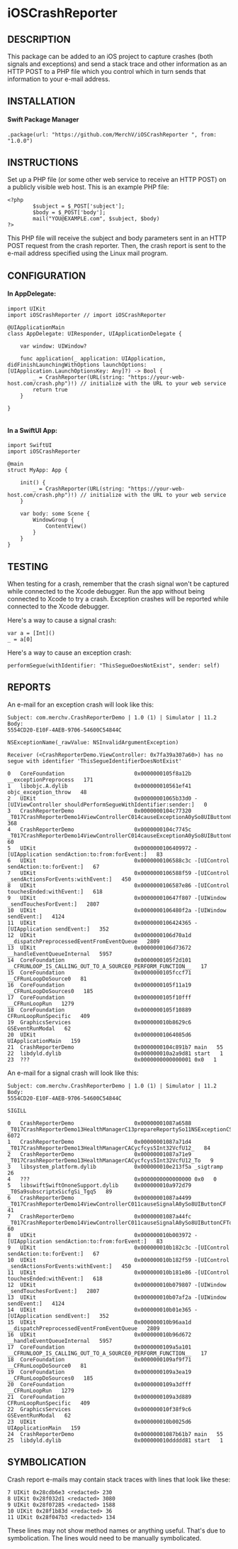 # iOSCrashReporter

## DESCRIPTION

This package can be added to an iOS project to capture crashes (both signals and exceptions) and send a stack trace and other information as an HTTP POST to a PHP file which you control which in turn sends that information to your e-mail address.

## INSTALLATION
#### Swift Package Manager
```
.package(url: "https://github.com/MerchV/iOSCrashReporter ", from: "1.0.0")
```


## INSTRUCTIONS

Set up a PHP file (or some other web service to receive an HTTP POST) on a publicly visible web host. This is an example PHP file:

```
<?php
        $subject = $_POST['subject'];
        $body = $_POST['body'];
        mail("YOU@EXAMPLE.com", $subject, $body)
?>
```

This PHP file will receive the subject and body parameters sent in an HTTP POST request from the crash reporter. Then, the crash report is sent to the e-mail address specified using the Linux mail program. 


## CONFIGURATION


#### In AppDelegate:
```
import UIKit
import iOSCrashReporter // import iOSCrashReporter

@UIApplicationMain
class AppDelegate: UIResponder, UIApplicationDelegate {

    var window: UIWindow?

    func application(_ application: UIApplication, didFinishLaunchingWithOptions launchOptions: [UIApplication.LaunchOptionsKey: Any]?) -> Bool {
        _ = CrashReporter(URL(string: "https://your-web-host.com/crash.php")!) // initialize with the URL to your web service
        return true
    }

}


```

#### In a SwiftUI App:
```
import SwiftUI
import iOSCrashReporter

@main
struct MyApp: App {

    init() {
        _ = CrashReporter(URL(string: "https://your-web-host.com/crash.php")!) // initialize with the URL to your web service
    }

    var body: some Scene {
        WindowGroup {
            ContentView()
        }
    }
}
```


## TESTING
When testing for a crash, remember that the crash signal won't be captured while connected to the Xcode debugger. Run the app without being connected to Xcode to try a crash. Exception crashes will be reported while connected to the Xcode debugger.

Here's a way to cause a signal crash:
```
var a = [Int]()
_ = a[0]
```
        
Here's a way to cause an exception crash:
```
performSegue(withIdentifier: "ThisSegueDoesNotExist", sender: self)
```


## REPORTS

An e-mail for an exception crash will look like this:

```
Subject: com.merchv.CrashReporterDemo | 1.0 (1) | Simulator | 11.2
Body:
5554CD20-E10F-4AEB-9706-54600C54844C

NSExceptionName(_rawValue: NSInvalidArgumentException)

Receiver (<CrashReporterDemo.ViewController: 0x7fa39a307a60>) has no segue with identifier 'ThisSegueIdentifierDoesNotExist'

0   CoreFoundation                      0x0000000105f8a12b __exceptionPreprocess   171
1   libobjc.A.dylib                     0x000000010561ef41 objc_exception_throw   48
2   UIKit                               0x00000001065b33d0 -[UIViewController shouldPerformSegueWithIdentifier:sender:]   0
3   CrashReporterDemo                   0x0000000104c77320 _T017CrashReporterDemo14ViewControllerC014causeExceptionA0ySo8UIButtonCF   368
4   CrashReporterDemo                   0x0000000104c7745c _T017CrashReporterDemo14ViewControllerC014causeExceptionA0ySo8UIButtonCFTo   60
5   UIKit                               0x0000000106409972 -[UIApplication sendAction:to:from:forEvent:]   83
6   UIKit                               0x0000000106588c3c -[UIControl sendAction:to:forEvent:]   67
7   UIKit                               0x0000000106588f59 -[UIControl _sendActionsForEvents:withEvent:]   450
8   UIKit                               0x0000000106587e86 -[UIControl touchesEnded:withEvent:]   618
9   UIKit                               0x000000010647f807 -[UIWindow _sendTouchesForEvent:]   2807
10  UIKit                               0x0000000106480f2a -[UIWindow sendEvent:]   4124
11  UIKit                               0x0000000106424365 -[UIApplication sendEvent:]   352
12  UIKit                               0x0000000106d70a1d __dispatchPreprocessedEventFromEventQueue   2809
13  UIKit                               0x0000000106d73672 __handleEventQueueInternal   5957
14  CoreFoundation                      0x0000000105f2d101 __CFRUNLOOP_IS_CALLING_OUT_TO_A_SOURCE0_PERFORM_FUNCTION__   17
15  CoreFoundation                      0x0000000105fccf71 __CFRunLoopDoSource0   81
16  CoreFoundation                      0x0000000105f11a19 __CFRunLoopDoSources0   185
17  CoreFoundation                      0x0000000105f10fff __CFRunLoopRun   1279
18  CoreFoundation                      0x0000000105f10889 CFRunLoopRunSpecific   409
19  GraphicsServices                    0x000000010b8629c6 GSEventRunModal   62
20  UIKit                               0x00000001064085d6 UIApplicationMain   159
21  CrashReporterDemo                   0x0000000104c891b7 main   55
22  libdyld.dylib                       0x000000010a2a9d81 start   1
23  ???                                 0x0000000000000001 0x0   1
```

An e-mail for a signal crash will look like this:

```
Subject: com.merchv.CrashReporterDemo | 1.0 (1) | Simulator | 11.2
Body:
5554CD20-E10F-4AEB-9706-54600C54844C

SIGILL

0   CrashReporterDemo                   0x00000001087a6588 _T017CrashReporterDemo13HealthManagerC13prepareReportySo11NSExceptionCSg9exception_SSSg6signaltFZ   6072
1   CrashReporterDemo                   0x00000001087a71d4 _T017CrashReporterDemo13HealthManagerCACycfcys5Int32VcfU12_   84
2   CrashReporterDemo                   0x00000001087a71e9 _T017CrashReporterDemo13HealthManagerCACycfcys5Int32VcfU12_To   9
3   libsystem_platform.dylib            0x000000010e213f5a _sigtramp   26
4   ???                                 0x0000000000000000 0x0   0
5   libswiftSwiftOnoneSupport.dylib     0x000000010a972d79 _T0Sa9subscriptxSicfgSi_Tgq5   89
6   CrashReporterDemo                   0x00000001087a4499 _T017CrashReporterDemo14ViewControllerC011causeSignalA0ySo8UIButtonCF   41
7   CrashReporterDemo                   0x00000001087a44fc _T017CrashReporterDemo14ViewControllerC011causeSignalA0ySo8UIButtonCFTo   60
8   UIKit                               0x000000010b003972 -[UIApplication sendAction:to:from:forEvent:]   83
9   UIKit                               0x000000010b182c3c -[UIControl sendAction:to:forEvent:]   67
10  UIKit                               0x000000010b182f59 -[UIControl _sendActionsForEvents:withEvent:]   450
11  UIKit                               0x000000010b181e86 -[UIControl touchesEnded:withEvent:]   618
12  UIKit                               0x000000010b079807 -[UIWindow _sendTouchesForEvent:]   2807
13  UIKit                               0x000000010b07af2a -[UIWindow sendEvent:]   4124
14  UIKit                               0x000000010b01e365 -[UIApplication sendEvent:]   352
15  UIKit                               0x000000010b96aa1d __dispatchPreprocessedEventFromEventQueue   2809
16  UIKit                               0x000000010b96d672 __handleEventQueueInternal   5957
17  CoreFoundation                      0x0000000109a5a101 __CFRUNLOOP_IS_CALLING_OUT_TO_A_SOURCE0_PERFORM_FUNCTION__   17
18  CoreFoundation                      0x0000000109af9f71 __CFRunLoopDoSource0   81
19  CoreFoundation                      0x0000000109a3ea19 __CFRunLoopDoSources0   185
20  CoreFoundation                      0x0000000109a3dfff __CFRunLoopRun   1279
21  CoreFoundation                      0x0000000109a3d889 CFRunLoopRunSpecific   409
22  GraphicsServices                    0x000000010f38f9c6 GSEventRunModal   62
23  UIKit                               0x000000010b0025d6 UIApplicationMain   159
24  CrashReporterDemo                   0x00000001087b61b7 main   55
25  libdyld.dylib                       0x000000010ddddd81 start   1
```

## SYMBOLICATION

Crash report e-mails may contain stack traces with lines that look like these:

```
7 UIKit 0x28cdb6e3 <redacted> 230
8 UIKit 0x28f032d1 <redacted> 3080
9 UIKit 0x28f07285 <redacted> 1588
10 UIKit 0x28f1b83d <redacted> 36
11 UIKit 0x28f047b3 <redacted> 134
```

These lines may not show method names or anything useful. That's due to symbolication. The lines would need to be manually symbolicated. 
